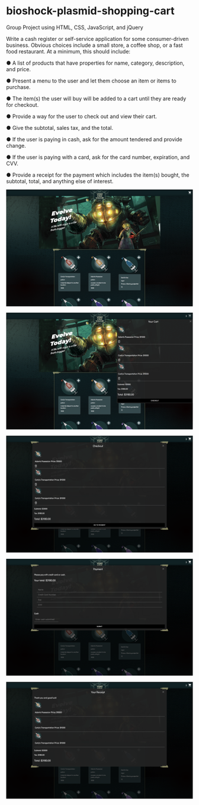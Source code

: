 # bioshock-plasmid-shopping-cart
Group Project using HTML, CSS, JavaScript, and jQuery

Write a cash register or self-service application for some consumer-driven business.
Obvious choices include a small store, a coffee shop, or a fast food restaurant. At a
minimum, this should include:

● A list of products that have properties for name, category, description, and
price.

● Present a menu to the user and let them choose an item or items to
purchase.

● The item(s) the user will buy will be added to a cart until they are ready
for checkout.

● Provide a way for the user to check out and view their cart.

● Give the subtotal, sales tax, and the total.

● If the user is paying in cash, ask for the amount tendered and provide
change.

● If the user is paying with a card, ask for the card number, expiration, and
CVV.

● Provide a receipt for the payment which includes the item(s) bought, the
subtotal, total, and anything else of interest.

![Shopping Cart](images/home.png)

![Shopping Cart](images/cart.png)

![Shopping Cart](images/checkout.png)

![Shopping Cart](images/payment.png)

![Shopping Cart](images/receipt.png)

